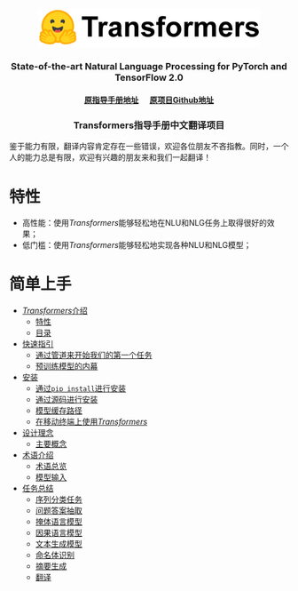 <p align="center">
    <br>
    <img src="./Images/transformers_logo_name.png" width="400"/>
    <br>
</p>
<h3 align="center">
<p>State-of-the-art Natural Language Processing for PyTorch and TensorFlow 2.0</p>
<h4 align = "center">
     <a href="https://huggingface.co/transformers/">原指导手册地址</a> &nbsp;&nbsp;&nbsp;&nbsp; <a href="https://github.com/huggingface/transformers">原项目Github地址 </a>  
  </h4>
</h3>
<h3 align = "center">Transformers指导手册中文翻译项目</h3> 

鉴于能力有限，翻译内容肯定存在一些错误，欢迎各位朋友不吝指教。同时，一个人的能力总是有限，欢迎有兴趣的朋友来和我们一起翻译！

# 特性

- 高性能：使用*Transformers*能够轻松地在NLU和NLG任务上取得很好的效果；
- 低门槛：使用*Transformers*能够轻松地实现各种NLU和NLG模型；

# 简单上手

- [*Transformers*介绍](000_Transformers.md)
  - [特性](000_Transformers.md/#特性)
  - [目录](000_Transformers.md/#目录)
- [快速指引](./001_QuickTutorial.md)
  - [通过管道来开始我们的第一个任务](./001_QuickTutorial.md/#1-通过管道来开始我们的第一个任务)
  - [预训练模型的内幕](./001_QuickTutorial.md/#id012)
- [安装](002_Installation.md)
  - [通过`pip install`进行安装](002_Installation.md/#id021)
  - [通过源码进行安装](002_Installation.md/#id022)
  - [模型缓存路径](002_Installation.md/#id023)
  - [在移动终端上使用*Transformers*](002_Installation.md/#id24)
- [设计理念](003_Philosophy.md)
  - [主要概念](003_Philosophy.md/#id031)
- [术语介绍](./004_Glossary.md)
  - [术语总览](./004_Glossary.md/#id041)
  - [ 模型输入](./004_Glossary.md/#id042)
- [任务总结](./100_SummaryOfTasks.md)
  - [序列分类任务](./100_SummaryOfTasks.md/#id1001)
  - [ 问题答案抽取](./100_SummaryOfTasks.md/#id1002)
  - [掩体语言模型](./100_SummaryOfTasks.md/#id1003)
  - [因果语言模型](./100_SummaryOfTasks.md/#id1004)
  - [文本生成模型](./100_SummaryOfTasks.md/#id1005)
  - [命名体识别](./100_SummaryOfTasks.md/#id1006)
  - [摘要生成](./100_SummaryOfTasks.md/#id1007)
  - [翻译](./100_SummaryOfTasks.md/#id1008)

